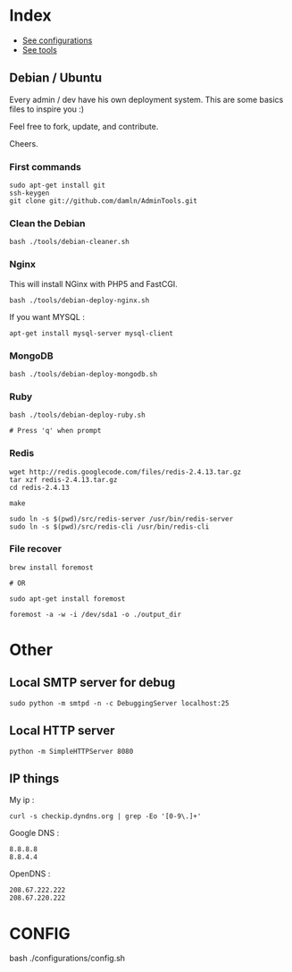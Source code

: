 # Index

- [See configurations](https://github.com/damln/AdminTools/tree/master/configurations)
- [See tools](https://github.com/damln/AdminTools/tree/master/tools)

## Debian / Ubuntu

Every admin / dev have his own deployment system. This are some basics files to inspire you :)

Feel free to fork, update, and contribute.

Cheers.

### First commands

    sudo apt-get install git
    ssh-keygen
    git clone git://github.com/damln/AdminTools.git

### Clean the Debian

	bash ./tools/debian-cleaner.sh

### Nginx

This will install NGinx with PHP5 and FastCGI.

    bash ./tools/debian-deploy-nginx.sh

If you want MYSQL :

    apt-get install mysql-server mysql-client

### MongoDB

    bash ./tools/debian-deploy-mongodb.sh

### Ruby

	bash ./tools/debian-deploy-ruby.sh
	
	# Press 'q' when prompt

### Redis

    wget http://redis.googlecode.com/files/redis-2.4.13.tar.gz
    tar xzf redis-2.4.13.tar.gz
    cd redis-2.4.13

    make

    sudo ln -s $(pwd)/src/redis-server /usr/bin/redis-server
    sudo ln -s $(pwd)/src/redis-cli /usr/bin/redis-cli


### File recover

	brew install foremost
	
	# OR
	
	sudo apt-get install foremost
	
	foremost -a -w -i /dev/sda1 -o ./output_dir
	
# Other
## Local SMTP server for debug

    sudo python -m smtpd -n -c DebuggingServer localhost:25

## Local HTTP server

    python -m SimpleHTTPServer 8080

## IP things

My ip :

	curl -s checkip.dyndns.org | grep -Eo '[0-9\.]+'

Google DNS :

	8.8.8.8
	8.8.4.4

OpenDNS :

	208.67.222.222
	208.67.220.222



# CONFIG

bash ./configurations/config.sh